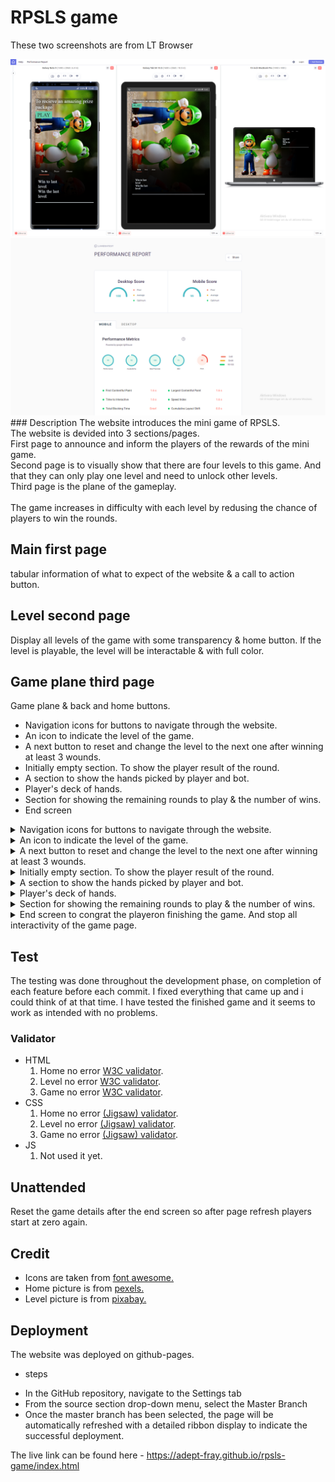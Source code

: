 # RPSLS game
These two screenshots are from LT Browser

<img src="./assets/image/screenshot.png" max-width="600px">
<img src="./assets/image/screenshotperformance.png" max-width="600px">
### Description
The website introduces the mini game of RPSLS.
<br/>
The website is devided into 3 sections/pages.
<br/>
First page to announce and inform the players of the rewards of the mini game.
<br>
Second page is to visually show that there are four levels to this game.
And that they can only play one level and need to unlock other levels.
<br/>
Third page is the plane of the gameplay.
<br/><br/>
The game increases in difficulty with each level by redusing the chance of players to win the rounds.

## Main first page
tabular information of what to expect of the website & a call to action button.

## Level second page
Display all levels of the game with some transparency & home button.
If the level is playable, the level will be interactable & with full color.

## Game plane third page
Game plane & back and home buttons.
- Navigation icons for buttons to navigate through the website.
- An icon to indicate the level of the game.
- A next button to reset and change the level to the next one after winning at least 3 wounds.
- Initially empty section. To show the player result of the round.
- A section to show the hands picked by player and bot.
- Player's deck of hands.
- Section for showing the remaining rounds to play & the number of wins.
- End screen

<details>
<summary>Navigation icons for buttons to navigate through the website.</summary>
    <img src="./assets/image/pagepart/p3nav.png" max-width="600px">
</details>
<details>
<summary>An icon to indicate the level of the game.</summary>
    <img src="./assets/image/pagepart/p3icon.png" max-width="600px">
</details>
<details>
<summary>A next button to reset and change the level to the next one after winning at least 3 wounds.</summary>
    <img src="./assets/image/pagepart/p3nextbtn.png" max-width="600px">
</details>
<details>
<summary>Initially empty section. To show the player result of the round.</summary>
    <img src="./assets/image/pagepart/p3result1.png" max-width="600px">
    <img src="./assets/image/pagepart/p3result2.png" max-width="600px">
</details>
<details>
<summary>A section to show the hands picked by player and bot.</summary>
    <img src="./assets/image/pagepart/p3playershand.png" max-width="600px">
</details>
<details>
<summary>Player's deck of hands.</summary>
    <img src="./assets/image/pagepart/p3playerdeck.png" max-width="600px">
</details>
<details>
<summary>Section for showing the remaining rounds to play & the number of wins.</summary>
    <img src="./assets/image/pagepart/p3rounds.png" max-width="600px">
</details>
<details>
<summary>End screen to congrat the playeron finishing the game. And stop all interactivity of the game page.</summary>
    <img src="./assets/image/endscreen.png" max-width="600px">
</details>

## Test
The testing was done throughout the development phase, on completion of each feature before each commit.
I fixed everything that came up and i could think of at that time.
I have tested the finished game and it seems to work as intended with no problems.

### Validator
- HTML
    1. Home no error <a href="https://validator.w3.org/nu/?doc=https%3A%2F%2Fadept-fray.github.io%2Frpsls-game%2Findex.html">W3C validator</a>.
    2. Level no error <a href="https://validator.w3.org/nu/?doc=https%3A%2F%2Fadept-fray.github.io%2Frpsls-game%2Flevel.html">W3C validator</a>.
    3. Game no error <a href="https://validator.w3.org/nu/?doc=https%3A%2F%2Fadept-fray.github.io%2Frpsls-game%2Fgame.html">W3C validator</a>.
- CSS
    1. Home no error <a href="https://jigsaw.w3.org/css-validator/validator?uri=https%3A%2F%2Fadept-fray.github.io%2Frpsls-game%2Findex.html&profile=css3svg&usermedium=all&warning=1&vextwarning=&lang=en">(Jigsaw) validator</a>.
    2. Level no error <a href="https://jigsaw.w3.org/css-validator/validator?uri=https%3A%2F%2Fadept-fray.github.io%2Frpsls-game%2Flevel.html&profile=css3svg&usermedium=all&warning=1&vextwarning=&lang=en">(Jigsaw) validator</a>.
    3. Game no error <a href="https://jigsaw.w3.org/css-validator/validator?uri=https%3A%2F%2Fadept-fray.github.io%2Frpsls-game%2Fgame.html&profile=css3svg&usermedium=all&warning=1&vextwarning=&lang=en">(Jigsaw) validator</a>.
- JS
    1. Not used it yet.

## Unattended
Reset the game details after the end screen so after page refresh players start at zero again.

## Credit
- Icons are taken from <a href="https://fontawesome.com/">font awesome.</a>
- Home picture is from <a href="https://www.pexels.com/sv-se/foto/tra-vag-man-manniskor-163036/">pexels.</a>
- Level picture is from <a href="https://pixabay.com/photos/dice-game-monochrome-roll-the-dice-1502706/">pixabay.</a>

## Deployment
The website was deployed on github-pages.
- steps
 + In the GitHub repository, navigate to the Settings tab
 + From the source section drop-down menu, select the Master Branch
 + Once the master branch has been selected, the page will be automatically refreshed with a detailed ribbon display to indicate the successful deployment.

The live link can be found here - https://adept-fray.github.io/rpsls-game/index.html